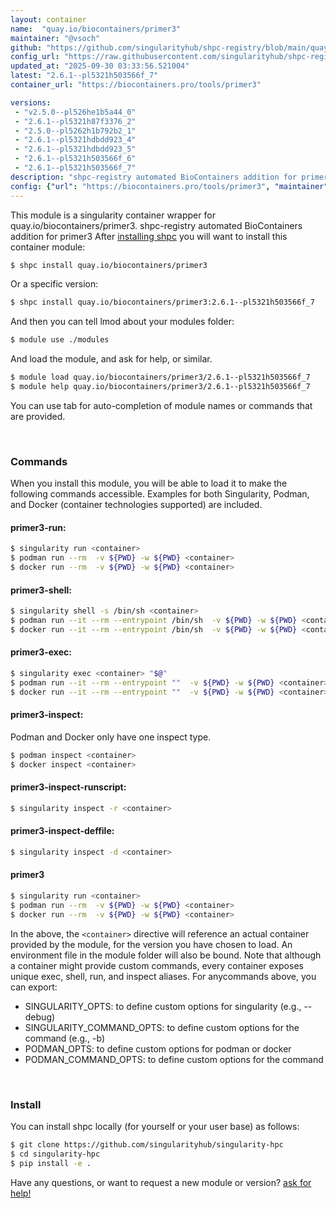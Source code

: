 ```yaml
---
layout: container
name:  "quay.io/biocontainers/primer3"
maintainer: "@vsoch"
github: "https://github.com/singularityhub/shpc-registry/blob/main/quay.io/biocontainers/primer3/container.yaml"
config_url: "https://raw.githubusercontent.com/singularityhub/shpc-registry/main/quay.io/biocontainers/primer3/container.yaml"
updated_at: "2025-09-30 03:33:56.521004"
latest: "2.6.1--pl5321h503566f_7"
container_url: "https://biocontainers.pro/tools/primer3"

versions:
 - "v2.5.0--pl526he1b5a44_0"
 - "2.6.1--pl5321h87f3376_2"
 - "2.5.0--pl5262h1b792b2_1"
 - "2.6.1--pl5321hdbdd923_4"
 - "2.6.1--pl5321hdbdd923_5"
 - "2.6.1--pl5321h503566f_6"
 - "2.6.1--pl5321h503566f_7"
description: "shpc-registry automated BioContainers addition for primer3"
config: {"url": "https://biocontainers.pro/tools/primer3", "maintainer": "@vsoch", "description": "shpc-registry automated BioContainers addition for primer3", "latest": {"2.6.1--pl5321h503566f_7": "sha256:c6ee628b4ac8c8e9f527436fdd6b79dd6b8077eecaf9bd62b3b6157036d535fa"}, "tags": {"v2.5.0--pl526he1b5a44_0": "sha256:1ed28959ef83be7f8c436c641b80f36ec41089aa0112f6276b1bb63c5798ce50", "2.6.1--pl5321h87f3376_2": "sha256:02b13b3403cab8201b92d0580de6fadca4e19fae6caaedc0d6cb36cb8afb5568", "2.5.0--pl5262h1b792b2_1": "sha256:f7913349cc10b498da1058fbcb848539e816bd437f2ab4b211252d636b3e840f", "2.6.1--pl5321hdbdd923_4": "sha256:f37dcb36d0d68d17cca80aec1fc39f6e69503b8ad53272c1a330ed9e8a13554b", "2.6.1--pl5321hdbdd923_5": "sha256:dad40cbfe8d4d3c56a78c6d814c3f63b60df2da99cd70fe5a90080b89ff9e249", "2.6.1--pl5321h503566f_6": "sha256:8ac5b8ed57e971c54d93d7ad516c7bc7a986e9c8d6bf4c583e843f067baa597b", "2.6.1--pl5321h503566f_7": "sha256:c6ee628b4ac8c8e9f527436fdd6b79dd6b8077eecaf9bd62b3b6157036d535fa"}, "docker": "quay.io/biocontainers/primer3"}
---
```


This module is a singularity container wrapper for quay.io/biocontainers/primer3.
shpc-registry automated BioContainers addition for primer3
After [installing shpc](#install) you will want to install this container module:


```bash
$ shpc install quay.io/biocontainers/primer3
```

Or a specific version:

```bash
$ shpc install quay.io/biocontainers/primer3:2.6.1--pl5321h503566f_7
```

And then you can tell lmod about your modules folder:

```bash
$ module use ./modules
```

And load the module, and ask for help, or similar.

```bash
$ module load quay.io/biocontainers/primer3/2.6.1--pl5321h503566f_7
$ module help quay.io/biocontainers/primer3/2.6.1--pl5321h503566f_7
```

You can use tab for auto-completion of module names or commands that are provided.

<br>

### Commands

When you install this module, you will be able to load it to make the following commands accessible.
Examples for both Singularity, Podman, and Docker (container technologies supported) are included.

#### primer3-run:

```bash
$ singularity run <container>
$ podman run --rm  -v ${PWD} -w ${PWD} <container>
$ docker run --rm  -v ${PWD} -w ${PWD} <container>
```

#### primer3-shell:

```bash
$ singularity shell -s /bin/sh <container>
$ podman run --it --rm --entrypoint /bin/sh  -v ${PWD} -w ${PWD} <container>
$ docker run --it --rm --entrypoint /bin/sh  -v ${PWD} -w ${PWD} <container>
```

#### primer3-exec:

```bash
$ singularity exec <container> "$@"
$ podman run --it --rm --entrypoint ""  -v ${PWD} -w ${PWD} <container> "$@"
$ docker run --it --rm --entrypoint ""  -v ${PWD} -w ${PWD} <container> "$@"
```

#### primer3-inspect:

Podman and Docker only have one inspect type.

```bash
$ podman inspect <container>
$ docker inspect <container>
```

#### primer3-inspect-runscript:

```bash
$ singularity inspect -r <container>
```

#### primer3-inspect-deffile:

```bash
$ singularity inspect -d <container>
```



#### primer3

```bash
$ singularity run <container>
$ podman run --rm  -v ${PWD} -w ${PWD} <container>
$ docker run --rm  -v ${PWD} -w ${PWD} <container>
```


In the above, the `<container>` directive will reference an actual container provided
by the module, for the version you have chosen to load. An environment file in the
module folder will also be bound. Note that although a container
might provide custom commands, every container exposes unique exec, shell, run, and
inspect aliases. For anycommands above, you can export:

 - SINGULARITY_OPTS: to define custom options for singularity (e.g., --debug)
 - SINGULARITY_COMMAND_OPTS: to define custom options for the command (e.g., -b)
 - PODMAN_OPTS: to define custom options for podman or docker
 - PODMAN_COMMAND_OPTS: to define custom options for the command

<br>

### Install

You can install shpc locally (for yourself or your user base) as follows:

```bash
$ git clone https://github.com/singularityhub/singularity-hpc
$ cd singularity-hpc
$ pip install -e .
```

Have any questions, or want to request a new module or version? [ask for help!](https://github.com/singularityhub/singularity-hpc/issues)